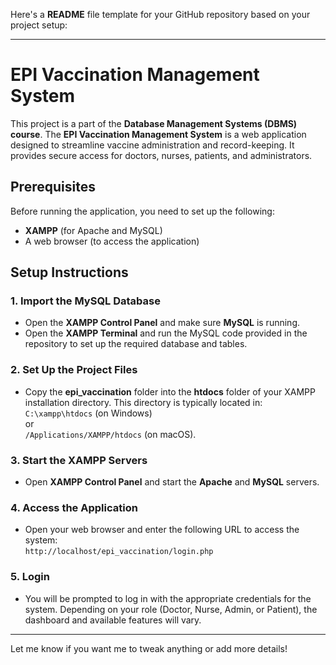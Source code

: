 Here's a **README** file template for your GitHub repository based on your project setup:

---

# EPI Vaccination Management System

This project is a part of the **Database Management Systems (DBMS) course**. The **EPI Vaccination Management System** is a web application designed to streamline vaccine administration and record-keeping. It provides secure access for doctors, nurses, patients, and administrators.

## Prerequisites

Before running the application, you need to set up the following:

- **XAMPP** (for Apache and MySQL)
- A web browser (to access the application)

## Setup Instructions

### 1. Import the MySQL Database

- Open the **XAMPP Control Panel** and make sure **MySQL** is running.
- Open the **XAMPP Terminal** and run the MySQL code provided in the repository to set up the required database and tables.

### 2. Set Up the Project Files

- Copy the **epi_vaccination** folder into the **htdocs** folder of your XAMPP installation directory. This directory is typically located in:  
  `C:\xampp\htdocs` (on Windows)  
  or  
  `/Applications/XAMPP/htdocs` (on macOS).
  
### 3. Start the XAMPP Servers

- Open **XAMPP Control Panel** and start the **Apache** and **MySQL** servers.

### 4. Access the Application

- Open your web browser and enter the following URL to access the system:  
  `http://localhost/epi_vaccination/login.php`
  
### 5. Login

- You will be prompted to log in with the appropriate credentials for the system. Depending on your role (Doctor, Nurse, Admin, or Patient), the dashboard and available features will vary.

---

Let me know if you want me to tweak anything or add more details!
